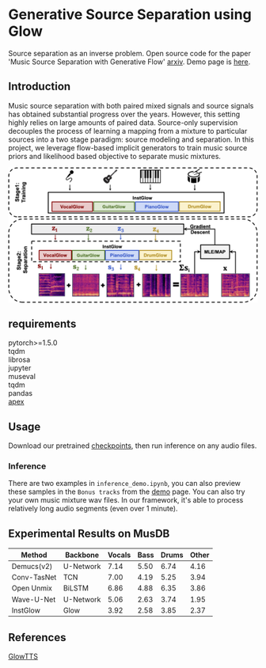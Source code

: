 
# Generative Source Separation using Glow
Source separation as an inverse problem. Open source code for the paper 'Music Source Separation with Generative Flow' [arxiv](https://arxiv.org/abs/2204.09079). Demo page is [here](https://airlabur.github.io/gss/).

## Introduction
Music source separation with both paired mixed signals and source signals has obtained substantial progress over the years. However, this setting highly relies on large amounts of paired data. Source-only supervision decouples the process of learning a mapping from a mixture to particular sources into a two stage paradigm: source modeling and separation. In this project, we leverage flow-based implicit generators to train music source priors and likelihood based objective to separate music mixtures.

<p align="center"><img align="center" src="./diagram.png", width=900></p>

## requirements
pytorch>=1.5.0\
tqdm\
librosa\
jupyter\
museval\
tqdm\
pandas\
[apex](https://github.com/NVIDIA/apex)

## Usage
Download our pretrained [checkpoints](https://drive.google.com/file/d/16_L8-f1mYZ7oHnoxDpVTjAEpDHeBEb2y/view?usp=sharing), then run inference on any audio files.
    
### Inference
There are two examples in `inference_demo.ipynb`, you can also preview these samples in the `Bonus tracks` from the [demo](https://airlabur.github.io/gss/) page. You can also try your own music mixture wav files. In our framework, it's able to process relatively long audio segments (even over 1 minute).

## Experimental Results on MusDB
| Method     |Backbone   |  Vocals  | Bass     |Drums     | Other    |
|------------|-----------|----------|----------|----------|----------|
| Demucs(v2) | U-Network |7.14      |5.50      |6.74      |4.16      |
| Conv-TasNet|TCN        |7.00      |4.19      |5.25      |3.94      |
| Open Unmix |BiLSTM     |6.86      |4.88      |6.35      |3.86      |
| Wave-U-Net  | U-Network |5.06      |2.63      |3.74      |1.95      |
| InstGlow   |Glow       |3.92      |2.58      |3.85      |2.37      |

## References
[GlowTTS](https://github.com/jaywalnut310/glow-tts)

